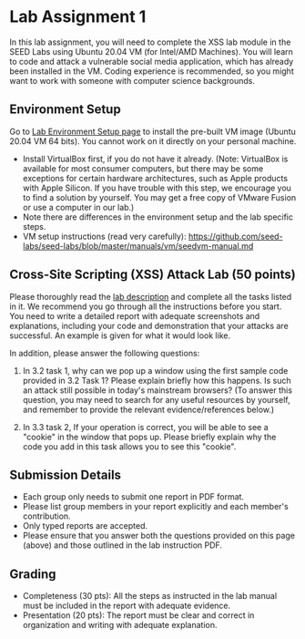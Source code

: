# Lab Assignment 1

In this lab assignment, you will need to complete the XSS lab module in the SEED Labs using Ubuntu 20.04 VM (for Intel/AMD Machines). You will learn to code and attack a vulnerable social media application, which has already been installed in the VM. Coding experience is recommended, so you might want to work with someone with computer science backgrounds. 


## Environment Setup

Go to [Lab Environment Setup page](https://seedsecuritylabs.org/labsetup.html) to install the pre-built VM image (Ubuntu 20.04 VM 64 bits). You cannot work on it directly on your personal machine.  
- Install VirtualBox first, if you do not have it already. (Note: VirtualBox is available for most consumer computers, but there may be some exceptions for certain hardware architectures, such as Apple products with Apple Silicon. If you have trouble with this step, we encourage you to find a solution by yourself. You may get a free copy of VMware Fusion or use a computer in our lab.)
- Note there are differences in the environment setup and the lab specific steps.
- VM setup instructions (read very carefully): https://github.com/seed-labs/seed-labs/blob/master/manuals/vm/seedvm-manual.md

## Cross-Site Scripting (XSS) Attack Lab (50 points)

Please thoroughly read the [lab description](https://seedsecuritylabs.org/Labs_20.04/Files/Web_XSS_Elgg/Web_XSS_Elgg.pdf) and complete all the tasks listed in it. We recommend you go through all the instructions before you start. You need to write a detailed report with adequate screenshots and explanations, including your code and demonstration that your attacks are successful. An example is given for what it would look like.

In addition, please answer the following questions:

1. In 3.2 task 1, why can we pop up a window using the first sample code provided in 3.2 Task 1? Please explain briefly how this happens. Is such an attack still possible in today's mainstream browsers? (To answer this question, you may need to search for any useful resources by yourself, and remember to provide the relevant evidence/references below.)

2. In 3.3 task 2, If your operation is correct, you will be able to see a "cookie" in the window that pops up. Please briefly explain why the code you add in this task allows you to see this "cookie".


## Submission Details

- Each group only needs to submit one report in PDF format.
- Please list group members in your report explicitly and each member's contribution.
- Only typed reports are accepted.
- Please ensure that you answer both the questions provided on this page (above) and those outlined in the lab instruction PDF.

## Grading

- Completeness (30 pts): All the steps as instructed in the lab manual must be included in the report with adequate evidence.
- Presentation (20 pts): The report must be clear and correct in organization and writing with adequate explanation.
